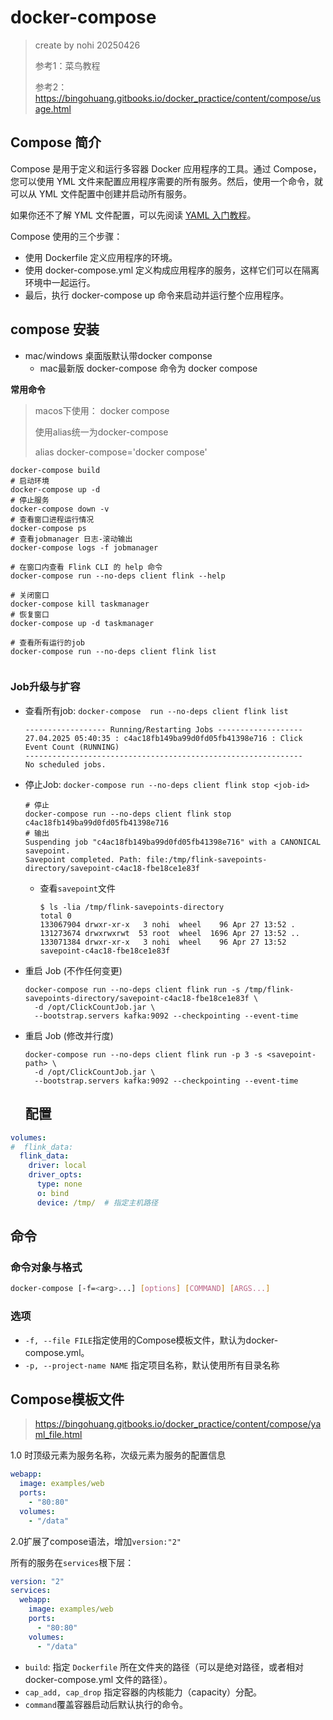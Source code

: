 # docker-compose

> create by nohi 20250426
>
> 参考1：菜鸟教程
>
> 参考2：https://bingohuang.gitbooks.io/docker_practice/content/compose/usage.html

## Compose 简介

Compose 是用于定义和运行多容器 Docker 应用程序的工具。通过 Compose，您可以使用 YML 文件来配置应用程序需要的所有服务。然后，使用一个命令，就可以从 YML 文件配置中创建并启动所有服务。

如果你还不了解 YML 文件配置，可以先阅读 [YAML 入门教程](https://www.runoob.com/w3cnote/yaml-intro.html)。

Compose 使用的三个步骤：

- 使用 Dockerfile 定义应用程序的环境。
- 使用 docker-compose.yml 定义构成应用程序的服务，这样它们可以在隔离环境中一起运行。
- 最后，执行 docker-compose up 命令来启动并运行整个应用程序。

## compose 安装

* mac/windows 桌面版默认带docker componse
  * mac最新版 docker-compose 命令为 docker compose

**常用命令**

> macos下使用： docker compose 
>
> 使用alias统一为docker-compose 
>
> alias docker-compose='docker compose'

```shell
docker-compose build
# 启动环境
docker-compose up -d 
# 停止服务
docker-compose down -v
# 查看窗口进程运行情况
docker-compose ps
# 查看jobmanager 日志-滚动输出
docker-compose logs -f jobmanager

# 在窗口内查看 Flink CLI 的 help 命令
docker-compose run --no-deps client flink --help

# 关闭窗口
docker-compose kill taskmanager
# 恢复窗口
docker-compose up -d taskmanager

# 查看所有运行的job
docker-compose run --no-deps client flink list


```

### Job升级与扩容

* 查看所有job: `docker-compose  run --no-deps client flink list `

  ```
  ------------------ Running/Restarting Jobs -------------------
  27.04.2025 05:40:35 : c4ac18fb149ba99d0fd05fb41398e716 : Click Event Count (RUNNING)
  --------------------------------------------------------------
  No scheduled jobs.
  ```

* 停止Job: `docker-compose run --no-deps client flink stop <job-id>`

  ```shell
  # 停止
  docker-compose run --no-deps client flink stop c4ac18fb149ba99d0fd05fb41398e716
  # 输出
  Suspending job "c4ac18fb149ba99d0fd05fb41398e716" with a CANONICAL savepoint.
  Savepoint completed. Path: file:/tmp/flink-savepoints-directory/savepoint-c4ac18-fbe18ce1e83f
  ```

  * 查看`savepoint`文件

    ```shell
    $ ls -lia /tmp/flink-savepoints-directory
    total 0
    133067904 drwxr-xr-x   3 nohi  wheel    96 Apr 27 13:52 .
    131273674 drwxrwxrwt  53 root  wheel  1696 Apr 27 13:52 ..
    133071384 drwxr-xr-x   3 nohi  wheel    96 Apr 27 13:52 savepoint-c4ac18-fbe18ce1e83f
    ```

* 重启 Job (不作任何变更) 

  ```shell
  docker-compose run --no-deps client flink run -s /tmp/flink-savepoints-directory/savepoint-c4ac18-fbe18ce1e83f \
    -d /opt/ClickCountJob.jar \
    --bootstrap.servers kafka:9092 --checkpointing --event-time
  ```

* 重启 Job (修改并行度) 

  ```shell
  docker-compose run --no-deps client flink run -p 3 -s <savepoint-path> \
    -d /opt/ClickCountJob.jar \
    --bootstrap.servers kafka:9092 --checkpointing --event-time
  ```

  

	## 配置

```yaml
volumes:
#  flink_data:
  flink_data:
    driver: local
    driver_opts:
      type: none
      o: bind
      device: /tmp/  # 指定主机路径
```



## 命令

### 命令对象与格式

```sh
docker-compose [-f=<arg>...] [options] [COMMAND] [ARGS...]
```

### 选项

* `-f, --file FILE`指定使用的Compose模板文件，默认为docker-compose.yml。
* `-p, --project-name NAME` 指定项目名称，默认使用所有目录名称

## Compose模板文件

> https://bingohuang.gitbooks.io/docker_practice/content/compose/yaml_file.html

1.0 时顶级元素为服务名称，次级元素为服务的配置信息

```yml
webapp:
  image: examples/web
  ports:
    - "80:80"
  volumes:
    - "/data"
```

2.0扩展了compose语法，增加`version:"2"`

所有的服务在`services`根下层：

```yml
version: "2"
services:
  webapp:
    image: examples/web
    ports:
      - "80:80"
    volumes:
      - "/data"
```

* `build`: 指定 `Dockerfile` 所在文件夹的路径（可以是绝对路径，或者相对 docker-compose.yml 文件的路径）。 
* `cap_add, cap_drop` 指定容器的内核能力（capacity）分配。
* `command`覆盖容器启动后默认执行的命令。

